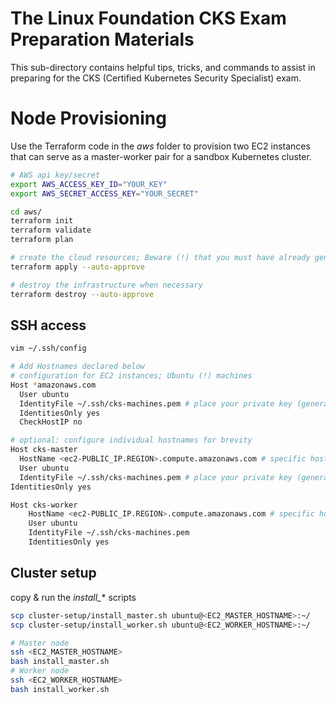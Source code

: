 # The Linux Foundation CKS Exam Preparation Materials
This sub-directory contains helpful tips, tricks, and commands to assist in preparing for the CKS (Certified Kubernetes Security Specialist) exam.

# Node Provisioning
Use the Terraform code in the *aws* folder to provision two EC2 instances that can serve as a master-worker pair for a sandbox Kubernetes cluster.
```bash
# AWS api key/secret
export AWS_ACCESS_KEY_ID="YOUR_KEY"
export AWS_SECRET_ACCESS_KEY="YOUR_SECRET"

cd aws/
terraform init
terraform validate
terraform plan

# create the cloud resources; Beware (!) that you must have already generated a Key pair 'cks-machines' via the AWS console: EC2 > Networking > Key pairs
terraform apply --auto-approve

# destroy the infrastructure when necessary
terraform destroy --auto-approve
```

## SSH access
```bash
vim ~/.ssh/config

# Add Hostnames declared below
# configuration for EC2 instances; Ubuntu (!) machines
Host *amazonaws.com
  User ubuntu
  IdentityFile ~/.ssh/cks-machines.pem # place your private key (generated via the AWS console) in the .ssh/ sub-directory
  IdentitiesOnly yes
  CheckHostIP no

# optional: configure individual hostnames for brevity
Host cks-master
  HostName <ec2-PUBLIC_IP.REGION>.compute.amazonaws.com # specific hostname for brevity, ! changes w/ every instance stop/start
  User ubuntu
  IdentityFile ~/.ssh/cks-machines.pem # place your private key (generated via the AWS console) in the .ssh/ sub-directory
IdentitiesOnly yes

Host cks-worker
	HostName <ec2-PUBLIC_IP.REGION>.compute.amazonaws.com # specific hostname for brevity, ! changes w/ every instance stop/start
	User ubuntu
	IdentityFile ~/.ssh/cks-machines.pem
	IdentitiesOnly yes
```

## Cluster setup
copy & run the *install_** scripts
```bash
scp cluster-setup/install_master.sh ubuntu@<EC2_MASTER_HOSTNAME>:~/
scp cluster-setup/install_worker.sh ubuntu@<EC2_WORKER_HOSTNAME>:~/

# Master node
ssh <EC2_MASTER_HOSTNAME>
bash install_master.sh
# Worker node
ssh <EC2_WORKER_HOSTNAME>
bash install_worker.sh
```
